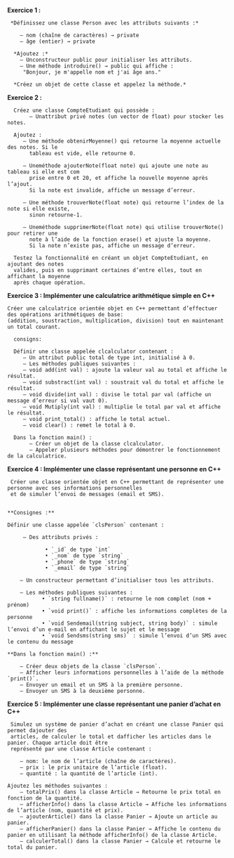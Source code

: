  **Exercice 1 :**

     *Définissez une classe Person avec les attributs suivants :*
   
        — nom (chaîne de caractères) → private
        — âge (entier) → private
     
      *Ajoutez :*
        — Unconstructeur public pour initialiser les attributs.
        — Une méthode introduire() → public qui affiche :
         "Bonjour, je m'appelle nom et j'ai âge ans."
       
      *Créez un objet de cette classe et appelez la méthode.*

  **Exercice 2 :**
  
      Créez une classe CompteEtudiant qui possède :
           — Unattribut privé notes (un vector de float) pour stocker les notes.
     
      Ajoutez :
         — Une méthode obtenirMoyenne() qui retourne la moyenne actuelle des notes. Si le
           tableau est vide, elle retourne 0.
           
         — Uneméthode ajouterNote(float note) qui ajoute une note au tableau si elle est com
           prise entre 0 et 20, et affiche la nouvelle moyenne après l’ajout. 
           Si la note est invalide, affiche un message d’erreur.
           
         — Une méthode trouverNote(float note) qui retourne l’index de la note si elle existe,
           sinon retourne-1.
           
         — Uneméthode supprimerNote(float note) qui utilise trouverNote() pour retirer une
           note à l’aide de la fonction erase() et ajuste la moyenne. 
           Si la note n’existe pas, affiche un message d’erreur.
           
      Testez la fonctionnalité en créant un objet CompteEtudiant, en ajoutant des notes 
      valides, puis en supprimant certaines d’entre elles, tout en affichant la moyenne 
      après chaque opération.

  
  **Exercice 3 :  Implémenter une calculatrice arithmétique simple en C++**

    Créer une calculatrice orientée objet en C++ permettant d’effectuer des opérations arithmétiques de base:
    (addition, soustraction, multiplication, division) tout en maintenant un total courant.

      consigns:
      
      Définir une classe appelée clcalculator contenant :
         — Un attribut public total de type int, initialisé à 0.
         — Les méthodes publiques suivantes :
         — void add(int val) : ajoute la valeur val au total et affiche le résultat.
         — void substract(int val) : soustrait val du total et affiche le résultat.
         — void divide(int val) : divise le total par val (affiche un message d’erreur si val vaut 0).
         — void Mutiply(int val) : multiplie le total par val et affiche le résultat.
         — void print_total() : affiche le total actuel.
         — void clear() : remet le total à 0.
         
      Dans la fonction main() :
           — Créer un objet de la classe clcalculator.
           — Appeler plusieurs méthodes pour démontrer le fonctionnement de la calculatrice.


**Exercice 4 : Implémenter une classe représentant une personne en C++**

     Créer une classe orientée objet en C++ permettant de représenter une personne avec ses informations personnelles 
     et de simuler l’envoi de messages (email et SMS).


    **Consignes :**

    Définir une classe appelée `clsPerson` contenant :

         — Des attributs privés :  
 
                • `_id` de type `int`  
                • `_nom` de type `string`  
                • `_phone` de type `string`  
                • `_email` de type `string`  

        — Un constructeur permettant d’initialiser tous les attributs.  
  
        — Les méthodes publiques suivantes :  
               • `string fullname()` : retourne le nom complet (nom + prénom)  
               • `void print()` : affiche les informations complètes de la personne  
               • `void Sendemail(string subject, string body)` : simule l’envoi d’un e-mail en affichant le sujet et le message  
               • `void Sendsms(string sms)` : simule l’envoi d’un SMS avec le contenu du message  

    **Dans la fonction main() :**

        — Créer deux objets de la classe `clsPerson`.  
        — Afficher leurs informations personnelles à l’aide de la méthode `print()`.  
        — Envoyer un email et un SMS à la première personne.  
        — Envoyer un SMS à la deuxième personne. 


   **Exercice 5 : Implémenter une classe représentant une panier d’achat en C++**

     Simulez un système de panier d’achat en créant une classe Panier qui permet dajouter des
     articles, de calculer le total et dafficher les articles dans le panier. Chaque article doit être
     représenté par une classe Article contenant :

        — nom: le nom de l’article (chaîne de caractères).
        — prix : le prix unitaire de l’article (float).
        — quantité : la quantité de l’article (int).

    Ajoutez les méthodes suivantes :
        — totalPrix() dans la classe Article → Retourne le prix total en fonction de la quantité.
        — afficherInfo() dans la classe Article → Affiche les informations de l’article (nom, quantité et prix).
        — ajouterArticle() dans la classe Panier → Ajoute un article au panier.
        — afficherPanier() dans la classe Panier → Affiche le contenu du panier en utilisant la méthode afficherInfo() de la classe Article.
        — calculerTotal() dans la classe Panier → Calcule et retourne le total du panier.